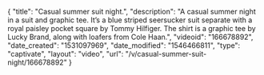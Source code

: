 {
    "title": "Casual summer suit night.",
    "description": "A casual summer night in a suit and graphic tee. It’s a blue striped seersucker suit separate with a royal paisley pocket square by Tommy Hilfiger. The shirt is a graphic tee by Lucky Brand, along with loafers from Cole Haan.",
    "videoid": "166678892",
    "date_created": "1531097969",
    "date_modified": "1546466811",
    "type": "captivate",
    "layout": "video",
    "url": "\/v\/casual-summer-suit-night\/166678892"
}